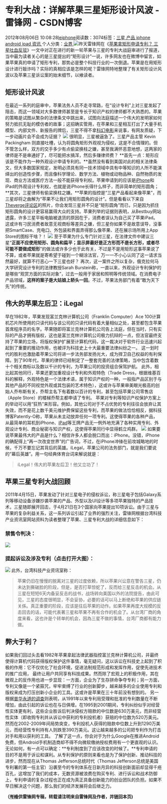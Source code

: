 
# 专利大战：详解苹果三星矩形设计风波 - 雷锋网 - CSDN博客


2012年08月06日 10:08:28[leiphone](https://me.csdn.net/leiphone)阅读数：3074标签：[三星																](https://so.csdn.net/so/search/s.do?q=三星&t=blog)[产品																](https://so.csdn.net/so/search/s.do?q=产品&t=blog)[iphone																](https://so.csdn.net/so/search/s.do?q=iphone&t=blog)[android																](https://so.csdn.net/so/search/s.do?q=android&t=blog)[ipad																](https://so.csdn.net/so/search/s.do?q=ipad&t=blog)[资讯																](https://so.csdn.net/so/search/s.do?q=资讯&t=blog)[
							](https://so.csdn.net/so/search/s.do?q=ipad&t=blog)[
																					](https://so.csdn.net/so/search/s.do?q=android&t=blog)个人分类：[业界																](https://blog.csdn.net/leiphone/article/category/873390)
[
																								](https://so.csdn.net/so/search/s.do?q=android&t=blog)
[
				](https://so.csdn.net/so/search/s.do?q=iphone&t=blog)
[
			](https://so.csdn.net/so/search/s.do?q=iphone&t=blog)
[
		](https://so.csdn.net/so/search/s.do?q=产品&t=blog)
[
	](https://so.csdn.net/so/search/s.do?q=三星&t=blog)
![](http://www.leiphone.com/wp-content/uploads/2012/08/court.jpg)昨天雷锋网在《[苹果拿矩形申请专利？
 三星吐血反驳](http://www.leiphone.com/12804-keats-samsung-hinges-its-case-on-rectangles.html)》一文中对正在进行的新一轮苹果与三星的专利大战庭审进行了报道，当中最为读者关心的是三星提出的“矩形设计”一说，许多网友也在微博中留言，如果苹果真的申请了矩形专利，那势必是整个科技行业的一次倒退。苹果是在用矩形设计进行敲诈吗？实际的真相应该是怎样的呢？雷锋网特地整理了有关矩形设计风波以及苹果三星诉讼案的始末细节，以飨读者。
## 矩形设计风波
在最近一系列的庭审中，苹果法务人员不走寻常路，在“设计专利”上对三星发起了阻击，而这一领域对大多数律师甚至是专长于知识产权的律师都不大熟悉的。苹果的策略是试图从繁杂的法律条文中跳出来，试图向法庭描述一个伟大的发明家如何努力抵抗无耻的模仿者的故事；这招确实管用，在苹果和三星相互打出了大量手机模型、内部文件、新报告的牌后，三星不得不拿[科幻电影](http://www.leiphone.com/12083-keats-samsung-argue-2001-a-space.html)来说事，有网友质疑，下一步动画片会不会成为证据？
![](http://www.leiphone.com/wp-content/uploads/2012/08/ipad-vs-samsung-galaxy-tab1.jpg)
很明显，三星被逼急了。三星产品主管 Kevin Packingham 则直接吐槽，认为将圆角矩形外观视为侵权，这是不合情理的。但不管怎么样，双方的交手多少有点偷梁换柱之嫌，甚至我满怀恶意地想，这两家的律师是不是串通好了，尽可能把水搞浑，然后多赚律师费？
**首先一点：矩形应该是不能作为一种外观设计申请专利的。**虽然没有看到美国对此的相关法律条文，但大多数国家规定，发明必须具有同一技术领域中具有中等知识的人所不能演绎出的创造性步骤，而且像科学理论、数学方法、植物或动物品种、自然物质的发现、商业方法或医疗方法一般不能获得专利权。苹果申请到的应该是[iPhone](http://leiphone.com/tag/iphone)和iPad的外观设计专利权，也就是说iPhone长得什么样子，而非简单的矩形圆角；
**其次，三星律师有偷梁换柱之嫌。**苹果的指控是“三星产品看起来像苹果”，而三星却将之曲解为“苹果不让我们用矩形圆角的设计”。但是看看以下来自[Theverge评论区](http://www.theverge.com/2012/7/31/3209913/apple-iphone-ipad-prototypes-new-samsung-trial-pictures)的照片，你会发现三星并不只是“矩形圆角”而已，只是因为抓住矩形圆角的设计更容易赢得大众的支持。苹果列举的证据则表明，从Bestbuy网站透露，许多三星平板电脑被退货的原因在于，消费者误认为自己买了苹果iPad。这或许有刁民消费者故意无视商标等差异之嫌，但三星你如果不是故意误导，没事把SmartCase、充电口、外包装和界面弄得那么像苹果、还在展示场所用上App
 Store的图标干啥？！
![](http://www.leiphone.com/wp-content/uploads/2012/08/sam.jpg)
至于苹果为什么专门针对三星，在法律文件中建议三星“**正面不应使用矩形、圆角和扁平；显示屏最好是正方形而不是长方形，或者尽可能不要做成矩形**”的做法或许多少也于此有关，不过是不是用矩形这事苹果说了不算，或者苹果就是寄希望于碰到一个糊涂法官，万一一不小心认同了这一请求当然最好，就算不行恶心一下三星也好？
再次，这一案件之所以复杂，俄克拉何马大学研究设计专利的法律教授Sarah Burstein称，一直以来，外观设计专利保护的是哪些“观赏方面的实际对象”，过去一般用于家居和照明等传统领域。在消费电子产品领域，**这样的案子是大姑娘上轿头一回**。不过，苹果法务部门有着“敢为天下先”的传统。

## 伟大的苹果左后卫：iLegal
早在1982年，苹果发现富兰克林计算机公司（Franklin Computer）Ace 100计算机芯片所使用的只读代码与该公司的只读代码有着大量相似之处，甚至都包含苹果首席程序员的名字。苹果随即将富兰克林计算机公司告上法庭，但在当时，只有实际的产品才拥有版权，这也是富兰克林计算机公司极力抗辩的一点，但法官最终支持了苹果的立场，将版权保护扩展至计算机代码，这一裁决对于软件行业迅速兴起起到了重要的推动作用，也被评为科技史上十大最重要法律纠纷之一。
这一划时代的胜利也激励着苹果公司将进一步法务部发扬光大，成为捍卫自己权益的有利保障。到了90年代，苹果的律师已经制定了一整套完善的法律策略，当中包含着数十个相关商标以及数以千计的专利，为苹果公司的投资组合保驾护航。
此外，相比起其他同行，苹果还更加重视设计专利和外观特色（Trade Dress，根据维基百科的解释，外观特色是一个法律术语，属于知识产权的一种，一般指产品区别于与其他产品的不同视觉外观或其包装的艺术特色），这或许与苹果审美眼光极高的创始人乔布斯有关，乔帮主名下有着数以百计的专利，甚至包括苹果公司零售店（Apple Store）的楼梯乔帮主都申请了专利。
苹果对专利等知识产权保护方案上的举动可以用“狂热”来形容。例如，其他公司对于不占优势的专利往往会放弃让其失效，而不是花上数千美元维护费保留这些专利，而苹果的做法恰恰相反，据科技博客Patently-O称，苹果从未主动放弃任何一项专利。这使得苹果的各种产品，从最简单的耳机到iPhone、[iPad](http://leiphone.com/tag/ipad)等王牌产品无一例外地充满了各种实用专利、外观设计专利、商业秘密与知识产权，这使得苹果同行中显得鹤立鸡群。
![](http://www.leiphone.com/wp-content/uploads/2012/08/italy.jpg)
如果要说苹果最伟大的产品是什么？相信许多人都会脱口而出：iPhone。没错，iPhone的确配得上“再一次改变世界”的广告词，不过，在iPhone冲锋在前攻城略地的时候，千万不要忘记其背后的英雄。iLegal，苹果公司的法务部门，就是我们要说的“幕后英雄”。用一句经典体育台词来解说就是：
> iLegal！伟大的苹果左后卫！他又立功了！

## 苹果三星专利大战回顾
2011年4月15日，苹果发动了针对三星电子的侵权诉讼，称三星电子包括Galaxy系列等移动设备涉嫌抄袭苹果的产品、外型以及UI设计等多项苹果独特的产品技术，三星随即展开回击，于4月21日在3个国家向苹果提出10项诉讼。由于三星与苹果的复杂利益关系，这一系列诉讼引起了业界的强烈关注，雷锋网根据台湾科技产业资讯室网站资料为读者整理了苹果、三星专利大战的详细信息如下：
### 禁售令判决：
![](http://www.leiphone.com/wp-content/uploads/2012/08/00011.jpg)
### 提起诉讼及涉及专利（点击打开大图）：
![](http://www.leiphone.com/wp-content/uploads/2012/08/samsung1.jpg)
此外，台湾科技产业资讯室称：
> 苹果仍旧在慢慢的脱离对三星的过度依赖，所以苹果兴讼意在警告三星，仍未达到撕破脸的阶段，但是，是否打草惊蛇了，反而给三星反击的机会。从三星在短短6天内备妥反击的战书，战场转向美国以外的法院提告，由此可见，三星的态度很明显，不会妥协，必要的话可以马上断绝和苹果的供应链关係。真正重要的阶段，应该是往后苹果的动作。如果苹果再度大规模的反击回去的话，可能代表著三星和苹果不再有合作的机会了。从台湾厂商的角度来看，这也许是个转单的机会，因為三星不做的事情，台湾厂商都有能力做。

## 弊大于利？
如果我们回过头去看1982年苹果拿起法律武器指控富兰克林计算机公司，并最终使得计算机代码获得版权保护这件事情，毫无疑问，这以诉讼在科技史上起到了积极的作用：它不仅优化了社会环境，促进法制规范形成和发挥作用，促使先进技术的推广应用， 最终让用户共同享有科技成果。然而除了宏观上的积极作用，其在微观上的反作用也进一步显现：一方面，企业为了生存拼命争夺专利；另一方面，专利又像是一个紧箍咒，牢牢束缚了行业的创新脚步，越来越多的企业使用专利和版权来成为打压创新小企业的工具。这或许是苹果在三十年前没有想到的。
另一根据[普华永道的调查](http://www.leiphone.com/the-terrible-cost-of-patents-html.html)则表明，从1991年以来专利局受理和批准的专利数量在不断增加，由此引起的诉讼也在与日俱增。在1995到2001期间，专利纠纷似乎对经营性实体更有利，这些企业胜诉后判决侵权方赔款的中位数是630万美元，而非经营性实体（即收购专利并从诉讼中获利的专利投机者）获赔的中位数为520万美元。然而在2002-2009年间局势突变，专利投机人获得的赔款中位数上升到1290万美元，而经营性专利持有人则跌至390万美元。这让越来越多的公司把专利作为打击对手和用以获利的工具。
了解了这一点，你会对于为什么Google在推进Android免费，但Android手机制造商却不得不向微软缴纳授权费用有一个更直观的认识。
无论如何，有一点可以确定：**专利制度到了应该改变的时候了。**专利申请的目的不是用于诉讼和谋利。从专利保护的原则来看也是为了保护创新、推动科技的进步，然而现在从Thomas
 Jefferson总统时代（Thomas Jefferson总统是美国专利署的第一任主官）沿袭至今的专利体系在日新月异的科技创新面前却显得千疮百孔，这增加了我们的成本，无数资源被浪费在购买专利、进行诉讼和战术防御上，专利申请的复杂过程也正在成为真正具备创新能力的创业团队的负担。如果不早日解决这个问题，那么我们的经济发展将会后继乏力。

**（****[岑峰](http://www.leiphone.com/author/%E5%B2%91%E5%A4%A7%E5%B8%88)****供****雷锋网****专稿，转载请注明来自雷锋网及作者，并链回本页)**

